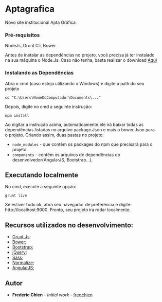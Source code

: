 # Aptagrafica

Novo site institucional Apta Gráfica.


### Pré-requisitos

NodeJs, Grunt Cli, Bower

Antes de instalar as dependências no projeto, você precisa já ter instalado na sua máquina o Node.Js. Caso não tenha, basta realizar o download [Aqui](https://nodejs.org/en/)

### Instalando as Dependências

Abra o cmd (caso esteja utilizando o Windows) e digite a path do seu projeto

```
cd "C:\Users\NomeDoComputador\Documents\..."
```

Depois, digite no cmd a seguinte instrução:

```
npm install
```
Ao digitar a instrução acima, automaticamente ele irá baixar todas as dependências listadas no arquivo package.Json e mais o bower.Json para o projeto. Criando assim, duas pastas no projeto:

* `node_modules` - que contêm os packages do npm que precisará para o projeto.
* `components` - contêm os arquivos de dependências do desenvolvedor(AngularJS, Bootstrap...).



## Executando localmente

No cmd, execute a seguinte opção:

```
grunt live
```

Se estiver tudo ok, abra seu navegador de preferência e digite: http://localhost:9000. Pronto, seu projeto ira rodar localmente.



## Recursos utilizados no desenvolvimento:

* [Grunt.Js](https://gruntjs.com/);
* [Bower](https://bower.io/);
* [Bootstrap](http://getbootstrap.com/);
* [jQuery](https://jquery.com/);
* [Sass](http://sass-lang.com/);
* [Normalize](https://necolas.github.io/normalize.css/);
* [AngularJS](https://angularjs.org/);


## Autor

* **Frederic Chien** - *Initial work* - [fredchien](https://github.com/fredchien)

